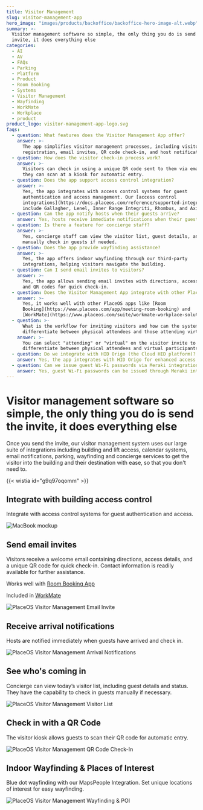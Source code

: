 ```yaml
---
title: Visitor Management
slug: visitor-management-app
hero_image: "images/products/backoffice/backoffice-hero-image-alt.webp"
summary: >-
  Visitor management software so simple, the only thing you do is send the
  invite, it does everything else
categories:
  - AI
  - AV
  - FAQs
  - Parking
  - Platform
  - Product
  - Room Booking
  - Systems
  - Visitor Management
  - Wayfinding
  - WorkMate
  - Workplace
  - product
product_logo: visitor-management-app-logo.svg
faqs:
  - question: What features does the Visitor Management App offer?
    answer: >-
      The app simplifies visitor management processes, including visitor
      registration, email invites, QR code check-in, and host notifications.
  - question: How does the visitor check-in process work?
    answer: >-
      Visitors can check in using a unique QR code sent to them via email, which
      they can scan at a kiosk for automatic entry.
  - question: Does the app support access control integration?
    answer: >-
      Yes, the app integrates with access control systems for guest
      authentication and access management. Our [access control
      integrations](https://docs.placeos.com/reference/supported-integrations)
      include Gallagher, Lenel, Inner Range Integriti, Rhombus, and AxiomXA.
  - question: Can the app notify hosts when their guests arrive?
    answer: Yes, hosts receive immediate notifications when their guests check in.
  - question: Is there a feature for concierge staff?
    answer: >-
      Yes, concierge staff can view the visitor list, guest details, and
      manually check in guests if needed.
  - question: Does the app provide wayfinding assistance?
    answer: >-
      Yes, the app offers indoor wayfinding through our third-party
      integrations, helping visitors navigate the building.
  - question: Can I send email invites to visitors?
    answer: >-
      Yes, the app allows sending email invites with directions, access details,
      and QR codes for quick check-in.
  - question: Does the Visitor Management App integrate with other PlaceOS apps?
    answer: >-
      Yes, it works well with other PlaceOS apps like [Room
      Booking](https://www.placeos.com/app/meeting-room-booking) and
      [WorkMate](https://www.placeos.com/suite/workmate-workplace-solution).
  - question: >-
      What is the workflow for inviting visitors and how can the system
      differentiate between physical attendees and those attending virtually?
    answer: >-
      You can select "attending" or "virtual" on the visitor invite to
      differentiate between physical attendees and virtual participants.
  - question: Do we integrate with HID Origo (the Cloud HID platform)?
    answer: Yes, the app integrates with HID Origo for enhanced access control.
  - question: Can we issue guest Wi-Fi passwords via Meraki integration?
    answer: Yes, guest Wi-Fi passwords can be issued through Meraki integration.
---
```

# Visitor management software so simple, the only thing you do is send the invite, it does everything else  
Once you send the invite, our visitor management system uses our large suite of integrations including building and lift access, calendar systems, email notifications, parking, wayfinding and concierge services to get the visitor into the building and their destination with ease, so that you don't need to.

{{< wistia id="g9q97oqomm" >}}

## Integrate with building access control
Integrate with access control systems for guest authentication and access.

![MacBook mockup](/images/products/visitor-management-app/visitor-management-invitation-mobile-copy.webp)

## Send email invites

Visitors receive a welcome email containing directions, access details, and a unique QR code for quick check-in. Contact information is readily available for further assistance.

Works well with [Room Booking App](https://www.placeos.com/app/meeting-room-booking)  

Included in [WorkMate](https://www.placeos.com/suite/workmate-workplace-solution)  

![PlaceOS Visitor Management Email Invite](/images/products/visitor-management-app/placeos-visitor-management-app-email-invite-copy.webp)

## Receive arrival notifications
Hosts are notified immediately when guests have arrived and check in.

![PlaceOS Visitor Management Arrival Notifications](/images/products/visitor-management-app/placeos-visitor-management-notification-copy.webp)

## See who's coming in
Concierge can view today’s visitor list, including guest details and status. They have the capability to check in guests manually if necessary.

![PlaceOS Visitor Management Visitor List](/images/products/visitor-management-app/visitor-actions.webp)

## Check in with a QR Code
The visitor kiosk allows guests to scan their QR code for automatic entry.

![PlaceOS Visitor Management QR Code Check-In](/images/products/visitor-management-app/placeos-visitor-management-qr-code-check-in-copy.webp)

## Indoor Wayfinding & Places of Interest
Blue dot wayfinding with our MapsPeople Integration. Set unique locations of interest for easy wayfinding.

![PlaceOS Visitor Management Wayfinding & POI](/images/products/visitor-management-app/indoor-wayfinding-map.webp)



